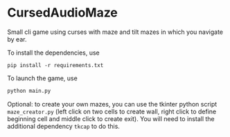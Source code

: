# CursedAudioMaze

Small cli game using curses with maze and tilt mazes in which you navigate by ear.

To install the dependencies, use

```
pip install -r requirements.txt
```

To launch the game, use

```python
python main.py
```

Optional: to create your own mazes, you can use the tkinter python script `maze_creator.py` (left click on two cells to create wall, right click to define beginning cell and middle click to create exit). You will need to install the additional dependency `tkcap` to do this.
